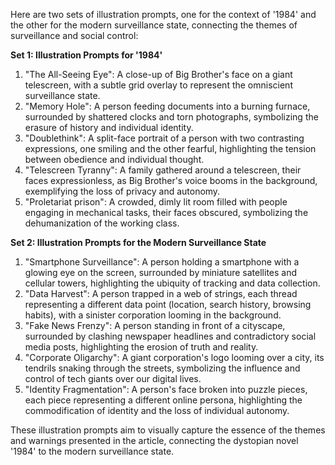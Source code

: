 Here are two sets of illustration prompts, one for the context of '1984' and the other for the modern surveillance state, connecting the themes of surveillance and social control:

**Set 1: Illustration Prompts for '1984'**

1. "The All-Seeing Eye": A close-up of Big Brother's face on a giant telescreen, with a subtle grid overlay to represent the omniscient surveillance state.
2. "Memory Hole": A person feeding documents into a burning furnace, surrounded by shattered clocks and torn photographs, symbolizing the erasure of history and individual identity.
3. "Doublethink": A split-face portrait of a person with two contrasting expressions, one smiling and the other fearful, highlighting the tension between obedience and individual thought.
4. "Telescreen Tyranny": A family gathered around a telescreen, their faces expressionless, as Big Brother's voice booms in the background, exemplifying the loss of privacy and autonomy.
5. "Proletariat prison": A crowded, dimly lit room filled with people engaging in mechanical tasks, their faces obscured, symbolizing the dehumanization of the working class.

**Set 2: Illustration Prompts for the Modern Surveillance State**

1. "Smartphone Surveillance": A person holding a smartphone with a glowing eye on the screen, surrounded by miniature satellites and cellular towers, highlighting the ubiquity of tracking and data collection.
2. "Data Harvest": A person trapped in a web of strings, each thread representing a different data point (location, search history, browsing habits), with a sinister corporation looming in the background.
3. "Fake News Frenzy": A person standing in front of a cityscape, surrounded by clashing newspaper headlines and contradictory social media posts, highlighting the erosion of truth and reality.
4. "Corporate Oligarchy": A giant corporation's logo looming over a city, its tendrils snaking through the streets, symbolizing the influence and control of tech giants over our digital lives.
5. "Identity Fragmentation": A person's face broken into puzzle pieces, each piece representing a different online persona, highlighting the commodification of identity and the loss of individual autonomy.

These illustration prompts aim to visually capture the essence of the themes and warnings presented in the article, connecting the dystopian novel '1984' to the modern surveillance state.